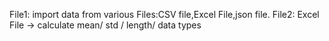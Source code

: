 File1: import data from various Files:CSV file,Excel File,json file.    File2: Excel File -> calculate mean/ std / length/ data types
